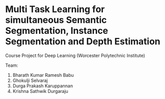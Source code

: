 # Multi Task Learning for simultaneous Semantic Segmentation, Instance Segmentation and Depth Estimation

Course Project for Deep Learning (Worcester Polytechnic Institute)

Team:
1. Bharath Kumar Ramesh Babu 
2. Ghokulji Selvaraj 
3. Durga Prakash Karuppannan  
4. Krishna Sathwik Durgaraju 
